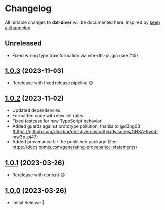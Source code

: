 # Changelog

All notable changes to **dot-diver** will be documented here. Inspired by [keep a changelog](https://keepachangelog.com/en/1.0.0/)

## Unreleased

- Fixed wrong type transformation via vite-dts-plugin (see #15)

## [1.0.3](https://github.com/clickbar/dot-diver/tree/1.0.3) (2023-11-03)

- Rerelease with fixed release pipeline 😅

## [1.0.2](https://github.com/clickbar/dot-diver/tree/1.0.2) (2023-11-02)

- Updated dependencies
- Formatted code with new lint rules
- Fixed testcase for new TypeScript behavior
- Added guards against prototype pollution, thanks to @d3ng03 (<https://github.com/clickbar/dot-diver/security/advisories/GHSA-9w5f-mw3p-pj47>)
- Added provenance for the published package (See https://docs.npmjs.com/generating-provenance-statements)

## [1.0.1](https://github.com/clickbar/dot-diver/tree/1.0.1) (2023-03-26)

- Rerelease with content 😅

## [1.0.0](https://github.com/clickbar/dot-diver/tree/1.0.0) (2023-03-26)

- Initial Release 🎉
